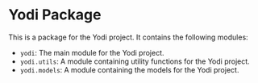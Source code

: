 # Yodi Package

This is a package for the Yodi project. It contains the following modules:

- `yodi`: The main module for the Yodi project.
- `yodi.utils`: A module containing utility functions for the Yodi project.
- `yodi.models`: A module containing the models for the Yodi project.
